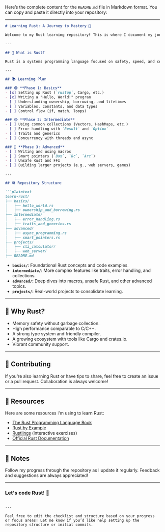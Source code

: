 Here’s the complete content for the `README.md` file in Markdown format. You can copy and paste it directly into your repository:

---

```markdown
# Learning Rust: A Journey to Mastery 🚀

Welcome to my Rust learning repository! This is where I document my journey as I dive deep into the Rust programming language, exploring its features, concepts, and real-world applications. From basics to advanced topics, everything I learn will be organized here.

---

## 📜 What is Rust?

Rust is a systems programming language focused on safety, speed, and concurrency. It ensures memory safety without needing a garbage collector, making it ideal for performance-critical applications like operating systems, game engines, and web services.

---

## 📚 Learning Plan

### 🟢 **Phase 1: Basics**
- [x] Setting up Rust (`rustup`, Cargo, etc.)
- [x] Writing a "Hello, World!" program
- [ ] Understanding ownership, borrowing, and lifetimes
- [ ] Variables, constants, and data types
- [ ] Control flow (if, match, loops)

### 🟡 **Phase 2: Intermediate**
- [ ] Using common collections (Vectors, HashMaps, etc.)
- [ ] Error handling with `Result` and `Option`
- [ ] Traits and generics
- [ ] Concurrency with threads and async

### 🔴 **Phase 3: Advanced**
- [ ] Writing and using macros
- [ ] Smart pointers (`Box`, `Rc`, `Arc`)
- [ ] Unsafe Rust and FFI
- [ ] Building larger projects (e.g., web servers, games)

---

## 🛠️ Repository Structure

```plaintext
learn-rust/
├── basics/
│   ├── hello_world.rs
│   ├── ownership_and_borrowing.rs
├── intermediate/
│   ├── error_handling.rs
│   ├── traits_and_generics.rs
├── advanced/
│   ├── async_programming.rs
│   ├── smart_pointers.rs
├── projects/
│   ├── cli_calculator/
│   ├── web_server/
├── README.md
```

- **`basics/`**: Foundational Rust concepts and code examples.
- **`intermediate/`**: More complex features like traits, error handling, and collections.
- **`advanced/`**: Deep dives into macros, unsafe Rust, and other advanced topics.
- **`projects/`**: Real-world projects to consolidate learning.

---

## 🌟 Why Rust?

- Memory safety without garbage collection.
- High performance comparable to C/C++.
- A strong type system and friendly compiler.
- A growing ecosystem with tools like Cargo and crates.io.
- Vibrant community support.

---

## 🤝 Contributing

If you're also learning Rust or have tips to share, feel free to create an issue or a pull request. Collaboration is always welcome!

---

## 📖 Resources

Here are some resources I'm using to learn Rust:
- [The Rust Programming Language Book](https://doc.rust-lang.org/book/)
- [Rust by Example](https://doc.rust-lang.org/stable/rust-by-example/)
- [Rustlings](https://github.com/rust-lang/rustlings) (interactive exercises)
- [Official Rust Documentation](https://doc.rust-lang.org/)

---

## 📝 Notes

Follow my progress through the repository as I update it regularly. Feedback and suggestions are always appreciated!

---

### Let's code Rust! 🚀
```

--- 

Feel free to edit the checklist and structure based on your progress or focus areas! Let me know if you’d like help setting up the repository structure or initial commits.
